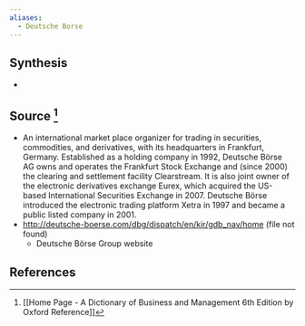 ```yaml
---
aliases:
  - Deutsche Borse
---
```

## Synthesis
- 
## Source [^1]
- An international market place organizer for trading in securities, commodities, and derivatives, with its headquarters in Frankfurt, Germany. Established as a holding company in 1992, Deutsche Börse AG owns and operates the Frankfurt Stock Exchange and (since 2000) the clearing and settlement facility Clearstream. It is also joint owner of the electronic derivatives exchange Eurex, which acquired the US-based International Securities Exchange in 2007. Deutsche Börse introduced the electronic trading platform Xetra in 1997 and became a public listed company in 2001.
- http://deutsche-boerse.com/dbg/dispatch/en/kir/gdb_nav/home (file not found)
	- Deutsche Börse Group website
## References

[^1]: [[Home Page - A Dictionary of Business and Management 6th Edition by Oxford Reference]]